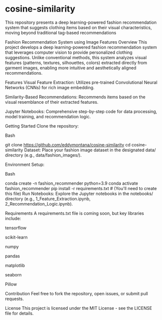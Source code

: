 # cosine-similarity
This repository presents a deep learning-powered fashion recommendation system that suggests clothing items based on their visual characteristics, moving beyond traditional tag-based recommendations


Fashion Recommendation System using Image Features
Overview
This project develops a deep learning-powered fashion recommendation system that leverages computer vision to provide personalized clothing suggestions. Unlike conventional methods, this system analyzes visual features (patterns, textures, silhouettes, colors) extracted directly from garment images, enabling more intuitive and aesthetically aligned recommendations.

Features
Visual Feature Extraction: Utilizes pre-trained Convolutional Neural Networks (CNNs) for rich image embedding.

Similarity-Based Recommendations: Recommends items based on the visual resemblance of their extracted features.

Jupyter Notebooks: Comprehensive step-by-step code for data processing, model training, and recommendation logic.

Getting Started
Clone the repository:

Bash

git clone https://github.com/eddymontana/cosine-similarity
cd cosine-similarity
Dataset: Place your fashion image dataset in the designated data/ directory (e.g., data/fashion_images/).

Environment Setup:

Bash

conda create -n fashion_recommender python=3.9
conda activate fashion_recommender
pip install -r requirements.txt # (You'll need to create this file)
Run Notebooks: Explore the Jupyter notebooks in the notebooks/ directory (e.g., 1_Feature_Extraction.ipynb, 2_Recommendation_Logic.ipynb).

Requirements
A requirements.txt file is coming soon, but key libraries include:

tensorflow

scikit-learn

numpy

pandas

matplotlib

seaborn

Pillow

Contribution
Feel free to fork the repository, open issues, or submit pull requests.

License
This project is licensed under the MIT License - see the LICENSE file for details.



